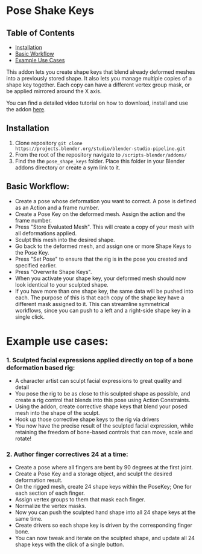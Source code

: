 # Pose Shake Keys

## Table of Contents
- [Installation](#installation)
- [Basic Workflow](#basic-workflow)
- [Example Use Cases](#example-use-cases)


This addon lets you create shape keys that blend already deformed meshes into a previously stored shape.
It also lets you manage multiple copies of a shape key together. Each copy can have a different vertex group mask, or be applied mirrored around the X axis.

You can find a detailed video tutorial on how to download, install and use the addon [here](https://studio.blender.org/training/blender-studio-rigging-tools/pose-shape-keys/).

## Installation
1. Clone repository `git clone https://projects.blender.org/studio/blender-studio-pipeline.git`
2. From the root of the repository navigate to `/scripts-blender/addons/` 
3. Find the the `pose_shape_keys` folder. Place this folder in your Blender addons directory or create a sym link to it.


## Basic Workflow:
- Create a pose whose deformation you want to correct. A pose is defined as an Action and a frame number.
- Create a Pose Key on the deformed mesh. Assign the action and the frame number.
- Press "Store Evaluated Mesh". This will create a copy of your mesh with all deformations applied.
- Sculpt this mesh into the desired shape.
- Go back to the deformed mesh, and assign one or more Shape Keys to the Pose Key.
- Press "Set Pose" to ensure that the rig is in the pose you created and specified earlier.
- Press "Overwrite Shape Keys".
- When you activate your shape key, your deformed mesh should now look identical to your sculpted shape.
- If you have more than one shape key, the same data will be pushed into each. 
The purpose of this is that each copy of the shape key have a different mask assigned to it.
This can streamline symmetrical workflows, since you can push to a left and a right-side shape key in a single click.

# Example use cases:

### 1. Sculpted facial expressions applied directly on top of a bone deformation based rig:
- A character artist can sculpt facial expressions to great quality and detail
- You pose the rig to be as close to this sculpted shape as possible, and create
a rig control that blends into this pose using Action Constraints.
- Using the addon, create corrective shape keys that blend your posed mesh into 
the shape of the sculpt.
- Hook up those corrective shape keys to the rig via drivers
- You now have the precise result of the sculpted facial expression, while retaining
the freedom of bone-based controls that can move, scale and rotate!

### 2. Author finger correctives 24 at a time:
- Create a pose where all fingers are bent by 90 degrees at the first joint.
- Create a Pose Key and a storage object, and sculpt the desired deformation result.
- On the rigged mesh, create 24 shape keys within the PoseKey; One for each section of each finger.
- Assign vertex groups to them that mask each finger.
- Normalize the vertex masks.
- Now you can push the sculpted hand shape into all 24 shape keys at the same time.
- Create drivers so each shape key is driven by the corresponding finger bone.
- You can now tweak and iterate on the sculpted shape, and update all 24 shape keys
with the click of a single button.

